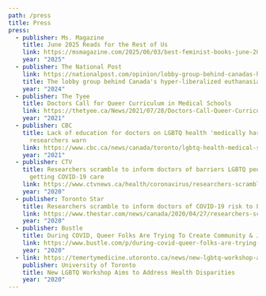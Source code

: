 ```yaml
---
path: /press
title: Press
press:
  - publisher: Ms. Magazine
    title: June 2025 Reads for the Rest of Us
    link: https://msmagazine.com/2025/06/03/best-feminist-books-june-2025-reads-for-the-rest-of-us-women-lgbtq-writers/
    year: "2025"
  - publisher: The National Post
    link: https://nationalpost.com/opinion/lobby-group-behind-canadas-hyper-liberalized-euthanasia-regime
    title: The lobby group behind Canada's hyper-liberalized euthanasia regime
    year: "2024"
  - publisher: The Tyee
    title: Doctors Call for Queer Curriculum in Medical Schools
    link: https://thetyee.ca/News/2021/07/28/Doctors-Call-Queer-Curriculum-Medical-Schools/
    year: "2021"
  - publisher: CBC
    title: Lack of education for doctors on LGBTQ health 'medically harmful,'
      researchers warn
    link: https://www.cbc.ca/news/canada/toronto/lgbtq-health-medical-school-1.6080793
    year: "2021"
  - publisher: CTV
    title: Researchers scramble to inform doctors of barriers LGBTQ people face in
      getting COVID-19 care
    link: https://www.ctvnews.ca/health/coronavirus/researchers-scramble-to-inform-doctors-of-barriers-lgbtq-people-face-in-getting-covid-19-care-1.4913848
    year: "2020"
  - publisher: Toronto Star
    title: Researchers scramble to inform doctors of COVID-19 risk to LGBTQ
    link: https://www.thestar.com/news/canada/2020/04/27/researchers-scramble-to-inform-doctors-of-covid-19-risk-to-lgbtq.html
    year: "2020"
  - publisher: Bustle
    title: During COVID, Queer Folks Are Trying To Create Community & Joy
    link: https://www.bustle.com/p/during-covid-queer-folks-are-trying-to-create-community-joy-22879931
    year: "2020"
  - link: https://temertymedicine.utoronto.ca/news/new-lgbtq-workshop-aims-address-health-disparities
    publisher: University of Toronto
    title: New LGBTQ Workshop Aims to Address Health Disparities
    year: "2020"
---
```

